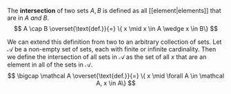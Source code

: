 
The **intersection** of two sets $A, B$ is defined as all [[element|elements]] that are in $A$ *and* $B$.
$$
A \cap B \overset{\text{def.}}{=} \{ x \mid x \in A \wedge x \in B\}
$$

We can extend this definition from two to an arbitrary collection of sets. Let $\mathcal A$ be a non-empty set of sets, each with finite or infinite cardinality. Then we define the intersection of all sets in $\mathcal A$ as the set of all $x$ that are an element in all of the sets in $\mathcal A$.
$$
\bigcap \mathcal A \overset{\text{def.}}{=} \{ x \mid \forall A \in \mathcal A, x \in A\}
$$
